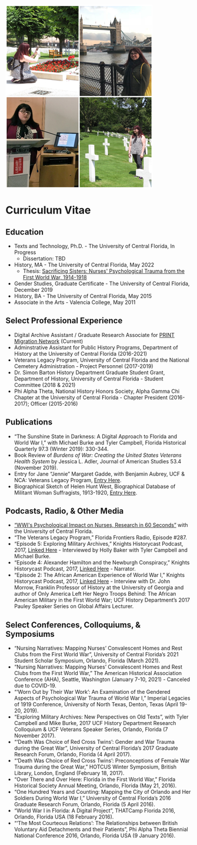 ![Featured Image](/assets/kaylacollage.png)
# Curriculum Vitae

## Education
- Texts and Technology, Ph.D. - The University of Central Florida, In Progress
  - Dissertation: TBD
- History, MA - The University of Central Florida, May 2022
  - Thesis: [Sacrificing Sisters: Nurses' Psychological Trauma from the First World War, 1914-1918](https://stars.library.ucf.edu/etd2020/983/)
- Gender Studies, Graduate Certificate - The University of Central Florida, December 2019
- History, BA - The University of Central Florida, May 2015
- Associate in the Arts - Valencia College, May 2011

## Select Professional Experience
- Digital Archive Assistant / Graduate Research Associate for [PRINT Migration Network](https://chdr.cah.ucf.edu/print/index.html) (Current)
- Adminstrative Assistant for Public History Programs, Department of History at the University of Central Florida (2016-2021)
- Veterans Legacy Program, University of Central Florida and the National Cemetery Administration - Project Personnel (2017-2019)
- Dr. Simon Barton History Department Graduate Student Grant, Department of History, University of Central Florida - Student Committee (2018 & 2021)
- Phi Alpha Theta, National History Honors Society, Alpha Gamma Chi Chapter at the University of Central Florida - Chapter President (2016-2017); Officer (2015-2016)

## Publications
- “The Sunshine State in Darkness: A Digital Approach to Florida and World War I,” with Michael Burke and Tyler Campbell, Florida Historical Quarterly 97.3 (Winter 2019): 330-344.
- Book Review of <i>Burdens of War: Creating the United States Veterans Health System</i> by Jessica L. Adler, Journal of American Studies 53.4 (November 2019).
- Entry for Jane “Jennie” Margaret Gadde, with Benjamin Aubrey, UCF & NCA: Veterans Legacy Program, [Entry Here](https://vlp.cah.ucf.edu/biographies/bpnc/B42-2-17-F.html).
- Biographical Sketch of Helen Hunt West, Biographical Database of Militant Woman Suffragists, 1913-1920, [Entry Here](https://documents.alexanderstreet.com/d/1008342616).

## Podcasts, Radio, & Other Media
- [“WWI's Psychological Impact on Nurses, Research in 60 Seconds”](https://www.youtube.com/watch?v=r_auuM9FZwo) with the University of Central Florida.
- “The Veterans Legacy Program,” Florida Frontiers Radio, Episode #287.
- “Episode 5: Exploring Military Archives,” Knights Historycast Podcast, 2017, [Linked Here](https://stars.library.ucf.edu/knightshistorycast/5) - Interviewed by Holly Baker with Tyler Campbell and Michael Burke.
- “Episode 4: Alexander Hamilton and the Newburgh Conspiracy,” Knights Historycast Podcast, 2017, [Linked Here](https://stars.library.ucf.edu/knightshistorycast/4) - Narrator.
- “Episode 2: The African American Experience of World War I,” Knights Historycast Podcast, 2017, [Linked Here](https://stars.library.ucf.edu/knightshistorycast/2) - Interview with Dr. John Morrow, Franklin Professor of History at the University of Georgia and author of Only America Left Her Negro Troops Behind: The African American Military in the First World War; UCF History Department’s 2017 Pauley Speaker Series on Global Affairs Lecturer.

## Select Conferences, Colloquiums, & Symposiums
- “Nursing Narratives: Mapping Nurses’ Convalescent Homes and Rest Clubs from the First World War”, University of Central Florida’s 2021 Student Scholar Symposium, Orlando, Florida (March 2021).
- “Nursing Narratives: Mapping Nurses’ Convalescent Homes and Rest Clubs from the First World War,” The American Historical Association Conference (AHA), Seattle, Washington (January 7-10, 2021) - Canceled due to COVID-19.
- “‘Worn Out by Their War Work’: An Examination of the Gendered Aspects of Psychological War Trauma of World War I,” Imperial Legacies of 1919 Conference, University of North Texas, Denton, Texas (April 19-20, 2019).
- “Exploring Military Archives: New Perspectives on Old Texts”, with Tyler Campbell and Mike Burke, 2017 UCF History Department Research Colloquium & UCF Veterans Speaker Series, Orlando, Florida (7 November 2017).
- “‘Death Was Choice of Red Cross Twins’: Gender and War Trauma during the Great War”, University of Central Florida’s 2017 Graduate Research Forum, Orlando, Florida (4 April 2017).
- “‘Death Was Choice of Red Cross Twins’: Preconceptions of Female War Trauma during the Great War,” HOTCUS Winter Symposium, British Library, London, England (February 18, 2017).
- “Over There and Over Here: Florida in the First World War,” Florida Historical Society Annual Meeting, Orlando, Florida (May 21, 2016).
- “One Hundred Years and Counting: Mapping the City of Orlando and Her Soldiers During World War I,” University of Central Florida’s 2016 Graduate Research Forum, Orlando, Florida (5 April 2016).
- “World War I in Florida: A Digital Project”, THATCamp Florida 2016, Orlando, Florida USA (18 February 2016).
- “‘The Most Courteous Relations’: The Relationships between British Voluntary Aid Detachments and their Patients”, Phi Alpha Theta Biennial National Conference 2016, Orlando, Florida USA (9 January 2016).